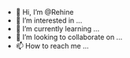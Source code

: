 - 👋 Hi, I’m @Rehine
- 👀 I’m interested in ...
- 🌱 I’m currently learning ...
- 💞️ I’m looking to collaborate on ...
- 📫 How to reach me ...

<!---
Rehine/Rehine is a ✨ special ✨ repository because its `README.md` (this file) appears on your GitHub profile.
You can click the Preview link to take a look at your changes.
--->
